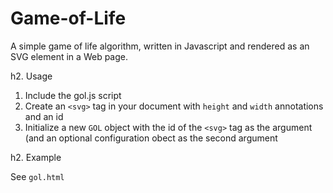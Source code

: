 Game-of-Life
============

A simple game of life algorithm, written in Javascript and rendered as an SVG element in a Web page.

h2. Usage

1. Include the gol.js script
2. Create an `<svg>` tag in your document with `height` and `width` annotations and an id
3. Initialize a new `GOL` object with the id of the `<svg>` tag as the argument (and an optional configuration obect as the second argument

h2. Example

See `gol.html`
